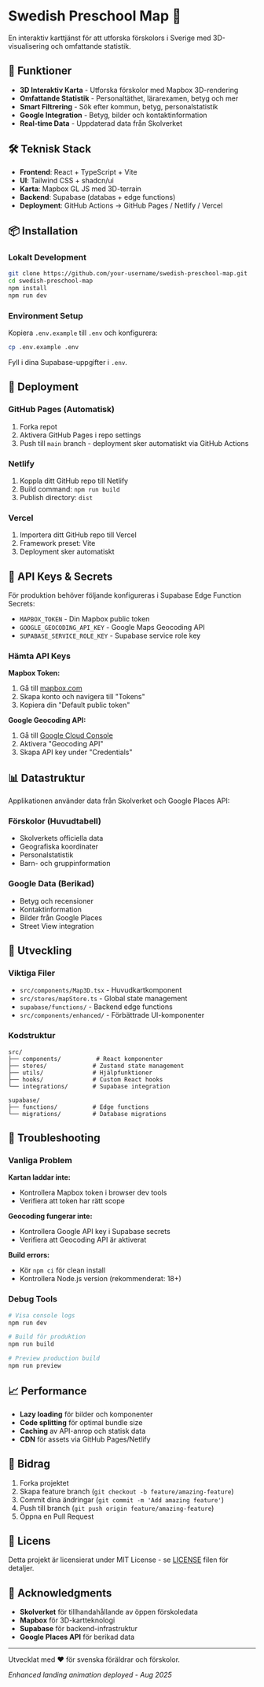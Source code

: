  # Swedish Preschool Map 🏫

En interaktiv karttjänst för att utforska förskolors i Sverige med 3D-visualisering och omfattande statistik.

## 🚀 Funktioner

- **3D Interaktiv Karta** - Utforska förskolor med Mapbox 3D-rendering
- **Omfattande Statistik** - Personaltäthet, lärarexamen, betyg och mer
- **Smart Filtrering** - Sök efter kommun, betyg, personalstatistik
- **Google Integration** - Betyg, bilder och kontaktinformation
- **Real-time Data** - Uppdaterad data från Skolverket

## 🛠️ Teknisk Stack

- **Frontend**: React + TypeScript + Vite
- **UI**: Tailwind CSS + shadcn/ui
- **Karta**: Mapbox GL JS med 3D-terrain
- **Backend**: Supabase (databas + edge functions)
- **Deployment**: GitHub Actions → GitHub Pages / Netlify / Vercel

## 📦 Installation

### Lokalt Development

```bash
git clone https://github.com/your-username/swedish-preschool-map.git
cd swedish-preschool-map
npm install
npm run dev
```

### Environment Setup

Kopiera `.env.example` till `.env` och konfigurera:

```bash
cp .env.example .env
```

Fyll i dina Supabase-uppgifter i `.env`.

## 🚀 Deployment

### GitHub Pages (Automatisk)

1. Forka repot
2. Aktivera GitHub Pages i repo settings
3. Push till `main` branch - deployment sker automatiskt via GitHub Actions

### Netlify

1. Koppla ditt GitHub repo till Netlify
2. Build command: `npm run build`
3. Publish directory: `dist`

### Vercel

1. Importera ditt GitHub repo till Vercel
2. Framework preset: Vite
3. Deployment sker automatiskt

## 🔐 API Keys & Secrets

För produktion behöver följande konfigureras i Supabase Edge Function Secrets:

- `MAPBOX_TOKEN` - Din Mapbox public token
- `GOOGLE_GEOCODING_API_KEY` - Google Maps Geocoding API
- `SUPABASE_SERVICE_ROLE_KEY` - Supabase service role key

### Hämta API Keys

**Mapbox Token:**
1. Gå till [mapbox.com](https://mapbox.com)
2. Skapa konto och navigera till "Tokens"
3. Kopiera din "Default public token"

**Google Geocoding API:**
1. Gå till [Google Cloud Console](https://console.cloud.google.com)
2. Aktivera "Geocoding API"
3. Skapa API key under "Credentials"

## 📊 Datastruktur

Applikationen använder data från Skolverket och Google Places API:

### Förskolor (Huvudtabell)
- Skolverkets officiella data
- Geografiska koordinater
- Personalstatistik
- Barn- och gruppinformation

### Google Data (Berikad)
- Betyg och recensioner
- Kontaktinformation
- Bilder från Google Places
- Street View integration

## 🔧 Utveckling

### Viktiga Filer

- `src/components/Map3D.tsx` - Huvudkartkomponent
- `src/stores/mapStore.ts` - Global state management
- `supabase/functions/` - Backend edge functions
- `src/components/enhanced/` - Förbättrade UI-komponenter

### Kodstruktur

```
src/
├── components/          # React komponenter
├── stores/             # Zustand state management
├── utils/              # Hjälpfunktioner
├── hooks/              # Custom React hooks
└── integrations/       # Supabase integration

supabase/
├── functions/          # Edge functions
└── migrations/         # Database migrations
```

## 🐛 Troubleshooting

### Vanliga Problem

**Kartan laddar inte:**
- Kontrollera Mapbox token i browser dev tools
- Verifiera att token har rätt scope

**Geocoding fungerar inte:**
- Kontrollera Google API key i Supabase secrets
- Verifiera att Geocoding API är aktiverat

**Build errors:**
- Kör `npm ci` för clean install
- Kontrollera Node.js version (rekommenderat: 18+)

### Debug Tools

```bash
# Visa console logs
npm run dev

# Build för produktion
npm run build

# Preview production build
npm run preview
```

## 📈 Performance

- **Lazy loading** för bilder och komponenter
- **Code splitting** för optimal bundle size
- **Caching** av API-anrop och statisk data
- **CDN** för assets via GitHub Pages/Netlify

## 🤝 Bidrag

1. Forka projektet
2. Skapa feature branch (`git checkout -b feature/amazing-feature`)
3. Commit dina ändringar (`git commit -m 'Add amazing feature'`)
4. Push till branch (`git push origin feature/amazing-feature`)
5. Öppna en Pull Request

## 📄 Licens

Detta projekt är licensierat under MIT License - se [LICENSE](LICENSE) filen för detaljer.

## 🙏 Acknowledgments

- **Skolverket** för tillhandahållande av öppen förskoledata
- **Mapbox** för 3D-kartteknologi
- **Supabase** för backend-infrastruktur
- **Google Places API** för berikad data

---

Utvecklat med ❤️ för svenska föräldrar och förskolor.

*Enhanced landing animation deployed - Aug 2025*
